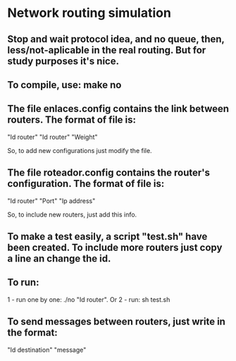 # Network routing simulation
## Stop and wait protocol idea, and no queue, then, less/not-aplicable in the real routing. But for study purposes it's nice.

## To compile, use: make no

## The file enlaces.config contains the link between routers. The format of file is:

"Id router" "Id router" "Weight"

So, to add new configurations just modify the file.

## The file roteador.config contains the router's configuration. The format of file is:

"Id router" "Port" "Ip address"

So, to include new routers, just add this info.

## To make a test easily, a script "test.sh" have been created. To include more routers just copy a line an change the id.

## To run:
 1 - run one by one: ./no "Id router". Or
 2 - run: sh test.sh


## To send messages between routers, just write in the format:
"Id destination" "message"
